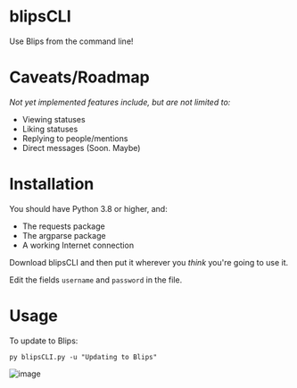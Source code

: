 # blipsCLI
Use Blips from the command line!

# Caveats/Roadmap
*Not yet implemented features include, but are not limited to:*
- Viewing statuses
- Liking statuses
- Replying to people/mentions
- Direct messages (Soon. Maybe)

# Installation
You should have Python 3.8 or higher, and:
- The requests package
- The argparse package
- A working Internet connection

Download blipsCLI and then put it wherever you *think* you're going to use it.

Edit the fields `username` and `password` in the file.

# Usage
To update to Blips:

```py blipsCLI.py -u "Updating to Blips"```


![image](https://user-images.githubusercontent.com/96511176/203203429-3167346a-8494-4f15-98e4-81ec03132ea7.png)
